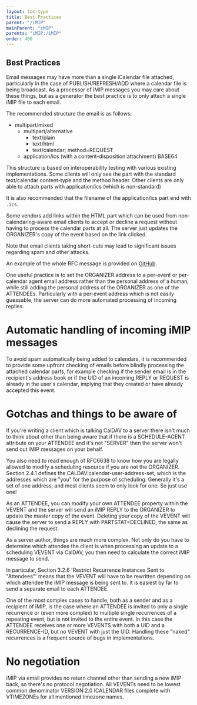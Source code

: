 ```yaml
---
layout: toc-type
title: Best Practices
parent: "/iMIP"
mainParent: "iMIP"
parents: "iMIP:/iMIP"
order: 400
---
```


## Best Practices

Email messages may have more than a single iCalendar file attached, particularly
in the case of PUBLISH/REFRESH/ADD where a calendar file is being broadcast.
As a processor of iMIP messages you may care about these things, but as a
generator the best practice is to only attach a single iMIP file to each email.

The recommended structure the email is as follows:

* multipart/mixed
  * multipart/alternative
    * text/plain
    * text/html
    * text/calendar; method=REQUEST
  * application/ics (with a content-disposition:attachment) BASE64

This structure is based on interoperability testing with various existing
implementations.  Some clients will only see the part with the standard
text/calendar content-type and the method header.  Other clients are only
able to attach parts with application/ics (which is non-standard)

It is also recommended that the filename of the application/ics part end
with `.ics`.

Some vendors add links within the HTML part which can be used from
non-calendaring-aware email clients to accept or decline a request
without having to process the calendar parts at all.  The server just
updates the ORGANIZER's copy of the event based on the link clicked.

Note that email clients taking short-cuts may lead to significant
issues regarding spam and other attacks.

An example of the whole RFC message is provided on [GitHub](https://github.com/CalConnect/DEVGUIDE-EXAMPLES/blob/master/imip/imip_example.txt).

One useful practice is to set the ORGANIZER address to a per-event or
per-calendar agent email address rather than the personal address of a
human, while still adding the personal address of the ORGANIZER as one
of the ATTENDEEs.  Particularly with a per-event address which is not
easily guessable, the server can do more automated processing of
incoming replies.

# Automatic handling of incoming iMIP messages

To avoid spam automatically being added to calendars, it is recommended to
provide some upfront checking of emails before blindly processing the
attached calendar parts, for example checking if the sender email is in the
recipient's address book or if the UID of an incoming REPLY or REQUEST is
already in the user's calendar, implying that they created or have already
accepted this event.

# Gotchas and things to be aware of

If you're writing a client which is talking CalDAV to a server there isn't
much to think about other than being aware that if there is a
SCHEDULE-AGENT attribute on your ATTENDEE and it's not "SERVER" then the
server won't send out iMIP messages on your behalf.

You also need to read enough of RFC6638 to know how you are legally allowed
to modify a scheduling resource if you are not the ORGANIZER.  Section 2.4.1
defines the CALDAV:calendar-user-address-set, which is the addresses which
are "you" for the purpose of scheduling.  Generally it's a set of one address,
and most clients seem to only look for one.  So just use one!

As an ATTENDEE, you can modify your own ATTENDEE property within the VEVENT
and the server will send an iMIP REPLY to the ORGANIZER to update the master
copy of the event.  Deleting your copy of the VEVENT will cause the server
to send a REPLY with PARTSTAT=DECLINED, the same as declining the request.

As a server author, things are much more complex.  Not only do you have to
determine which attendee the client is when processing an update to a
scheduling VEVENT via CalDAV, you then need to calculate the correct iMIP
message to send.

In particular, Section 3.2.6 'Restrict Recurrence Instances Sent to "Attendees"'
means that the VEVENT will have to be rewritten depending on which attendee the
iMIP message is being sent to.  It is easiest by far to send a separate email
to each ATTENDEE.

One of the most complex cases to handle, both as a sender and as a recipient of
iMIP, is the case where an ATTENDEE is invited to only a single recurrence or
(even more complex) to multiple single recurrences of a repeating event, but is
not invited to the entire event.  In this case the ATTENDEE receives one or more
VEVENTS with both a UID and a RECURRENCE-ID, but no VEVENT with just the UID.
Handling these "naked" recurrences is a frequent source of bugs in implementations.

# No negotiation

iMIP via email provides no return channel other than sending a new iMIP back,
so there's no protocol negotiation.  All VEVENTs need to be lowest common
denominator VERSION:2.0 ICALENDAR files complete with VTIMEZONEs for all
mentioned timezone names.
